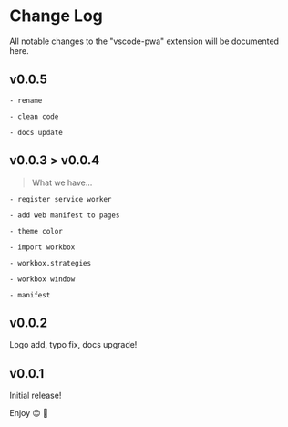 # Change Log

All notable changes to the "vscode-pwa" extension will be documented here.

## v0.0.5

    - rename

    - clean code

    - docs update

## v0.0.3 > v0.0.4

> What we have...

    - register service worker

    - add web manifest to pages

    - theme color

    - import workbox

    - workbox.strategies

    - workbox window

    - manifest

## v0.0.2

Logo add, typo fix, docs upgrade!

## v0.0.1

Initial release!

Enjoy 😊 🐥

